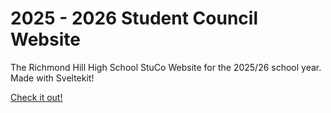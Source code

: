 # 2025 - 2026 Student Council Website

The Richmond Hill High School StuCo Website for the 2025/26 school year. Made with Sveltekit!

[Check it out!](https://www.rhhsstuco.ca)
